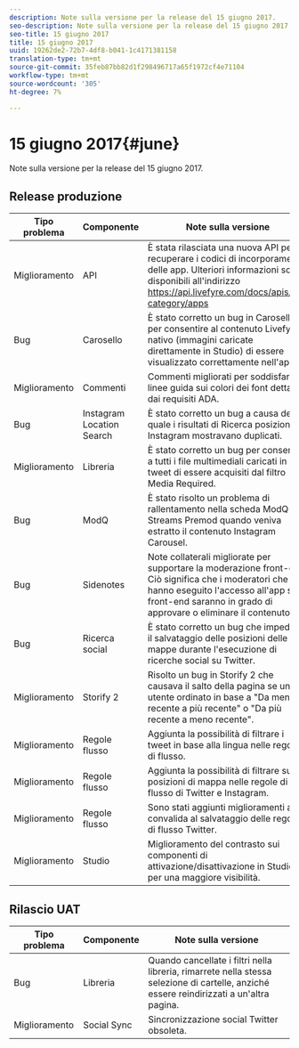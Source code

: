 ```yaml
---
description: Note sulla versione per la release del 15 giugno 2017.
seo-description: Note sulla versione per la release del 15 giugno 2017.
seo-title: 15 giugno 2017
title: 15 giugno 2017
uuid: 19262de2-72b7-4df8-b041-1c4171381158
translation-type: tm+mt
source-git-commit: 35feb87bb82d1f298496717a65f1972cf4e71104
workflow-type: tm+mt
source-wordcount: '305'
ht-degree: 7%

---
```



# 15 giugno 2017{#june}

Note sulla versione per la release del 15 giugno 2017.

## Release produzione

| **Tipo problema** | **Componente** | **Note sulla versione** |
|---|---|---|
| Miglioramento | API | È stata rilasciata una nuova API per recuperare i codici di incorporamento delle app. Ulteriori informazioni sono disponibili all&#39;indirizzo https://api.livefyre.com/docs/apis/by-category/apps |
| Bug | Carosello | È stato corretto un bug in Carosello per consentire al contenuto Livefyre nativo (immagini caricate direttamente in Studio) di essere visualizzato correttamente nell&#39;app. |
| Miglioramento | Commenti | Commenti migliorati per soddisfare le linee guida sui colori dei font dettate dai requisiti ADA. |
| Bug | Instagram Location Search | È stato corretto un bug a causa del quale i risultati di Ricerca posizione di Instagram mostravano duplicati. |
| Miglioramento | Libreria | È stato corretto un bug per consentire a tutti i file multimediali caricati in tweet di essere acquisiti dal filtro Media Required. |
| Bug | ModQ | È stato risolto un problema di rallentamento nella scheda ModQ Streams Premod quando veniva estratto il contenuto Instagram Carousel. |
| Bug | Sidenotes | Note collaterali migliorate per supportare la moderazione front-end. Ciò significa che i moderatori che hanno eseguito l&#39;accesso all&#39;app sul front-end saranno in grado di approvare o eliminare il contenuto. |
| Bug | Ricerca social | È stato corretto un bug che impediva il salvataggio delle posizioni delle mappe durante l&#39;esecuzione di ricerche social su Twitter. |
| Miglioramento | Storify 2 | Risolto un bug in Storify 2 che causava il salto della pagina se un utente ordinato in base a &quot;Da meno recente a più recente&quot; o &quot;Da più recente a meno recente&quot;. |
| Miglioramento | Regole flusso | Aggiunta la possibilità di filtrare i tweet in base alla lingua nelle regole di flusso. |
| Miglioramento | Regole flusso | Aggiunta la possibilità di filtrare su più posizioni di mappa nelle regole di flusso di Twitter e Instagram. |
| Miglioramento | Regole flusso | Sono stati aggiunti miglioramenti alla convalida al salvataggio delle regole di flusso Twitter. |
| Miglioramento | Studio | Miglioramento del contrasto sui componenti di attivazione/disattivazione in Studio per una maggiore visibilità. |

## Rilascio UAT

| **Tipo problema** | **Componente** | **Note sulla versione** |
|---|---|---|
| Bug | Libreria | Quando cancellate i filtri nella libreria, rimarrete nella stessa selezione di cartelle, anziché essere reindirizzati a un&#39;altra pagina. |
| Miglioramento | Social Sync | Sincronizzazione social Twitter obsoleta. |

